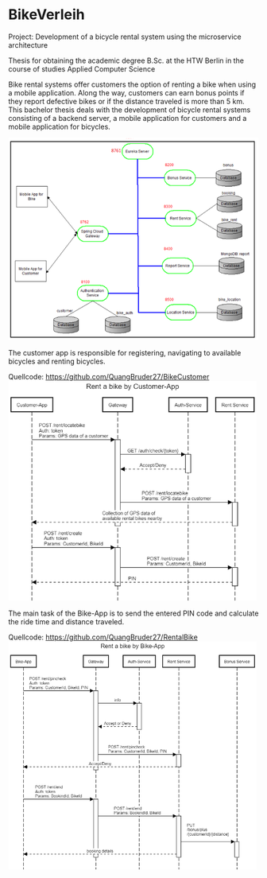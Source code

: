 # BikeVerleih
Project: Development of a bicycle rental system using the microservice architecture

Thesis for obtaining the academic degree B.Sc. at the HTW Berlin in the course of studies Applied Computer Science

Bike rental systems offer customers the option of renting a bike when using a mobile application. Along the way, customers can earn bonus points if they report defective
bikes or if the distance traveled is more than 5 km. This bachelor thesis deals with the development of bicycle rental systems consisting of a backend server, a mobile
application for customers and a mobile application for bicycles.

<img src="img/BackendServer.png" width="700">

The customer app is responsible for registering, navigating to available bicycles and renting bicycles.

Quellcode: https://github.com/QuangBruder27/BikeCustomer
<img src="img/customerApp.png" width="500">



The main task of the Bike-App is to send the entered PIN code and calculate the ride time and distance traveled.

Quellcode: https://github.com/QuangBruder27/RentalBike
<img src="img/bikeApp.png" width="500">

